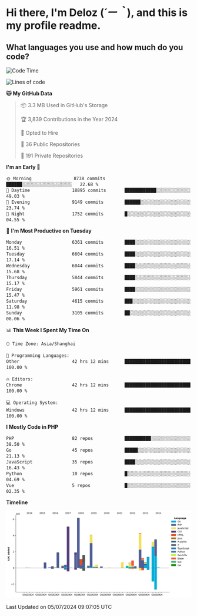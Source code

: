 # **Hi there, I'm Deloz (*´ー｀*), and this is my profile readme.**

## **What languages you use and how much do you code?**

<!--START_SECTION:waka-->
![Code Time](http://img.shields.io/badge/Code%20Time-4%2C356%20hrs%2059%20mins-blue)

![Lines of code](https://img.shields.io/badge/From%20Hello%20World%20I%27ve%20Written-41.3%20million%20lines%20of%20code-blue)

**🐱 My GitHub Data** 

> 📦 3.3 MB Used in GitHub's Storage 
 > 
> 🏆 3,839 Contributions in the Year 2024
 > 
> 💼 Opted to Hire
 > 
> 📜 36 Public Repositories 
 > 
> 🔑 191 Private Repositories 
 > 
**I'm an Early 🐤** 

```text
🌞 Morning                8738 commits        ██████░░░░░░░░░░░░░░░░░░░   22.68 % 
🌆 Daytime                18895 commits       ████████████░░░░░░░░░░░░░   49.03 % 
🌃 Evening                9149 commits        ██████░░░░░░░░░░░░░░░░░░░   23.74 % 
🌙 Night                  1752 commits        █░░░░░░░░░░░░░░░░░░░░░░░░   04.55 % 
```
📅 **I'm Most Productive on Tuesday** 

```text
Monday                   6361 commits        ████░░░░░░░░░░░░░░░░░░░░░   16.51 % 
Tuesday                  6604 commits        ████░░░░░░░░░░░░░░░░░░░░░   17.14 % 
Wednesday                6044 commits        ████░░░░░░░░░░░░░░░░░░░░░   15.68 % 
Thursday                 5844 commits        ████░░░░░░░░░░░░░░░░░░░░░   15.17 % 
Friday                   5961 commits        ████░░░░░░░░░░░░░░░░░░░░░   15.47 % 
Saturday                 4615 commits        ███░░░░░░░░░░░░░░░░░░░░░░   11.98 % 
Sunday                   3105 commits        ██░░░░░░░░░░░░░░░░░░░░░░░   08.06 % 
```


📊 **This Week I Spent My Time On** 

```text
🕑︎ Time Zone: Asia/Shanghai

💬 Programming Languages: 
Other                    42 hrs 12 mins      █████████████████████████   100.00 % 

🔥 Editors: 
Chrome                   42 hrs 12 mins      █████████████████████████   100.00 % 

💻 Operating System: 
Windows                  42 hrs 12 mins      █████████████████████████   100.00 % 
```

**I Mostly Code in PHP** 

```text
PHP                      82 repos            ██████████░░░░░░░░░░░░░░░   38.50 % 
Go                       45 repos            █████░░░░░░░░░░░░░░░░░░░░   21.13 % 
JavaScript               35 repos            ████░░░░░░░░░░░░░░░░░░░░░   16.43 % 
Python                   10 repos            █░░░░░░░░░░░░░░░░░░░░░░░░   04.69 % 
Vue                      5 repos             █░░░░░░░░░░░░░░░░░░░░░░░░   02.35 % 
```



**Timeline**

![Lines of Code chart](https://raw.githubusercontent.com/deloz/deloz/main/assets/bar_graph.png)


 Last Updated on 05/07/2024 09:07:05 UTC
<!--END_SECTION:waka-->
